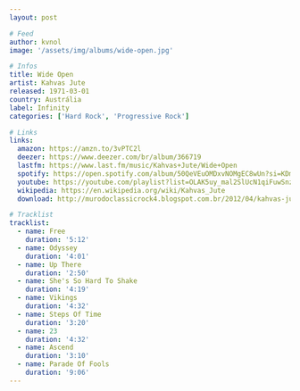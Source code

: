 ```yaml
---
layout: post

# Feed
author: kvnol
image: '/assets/img/albums/wide-open.jpg'

# Infos
title: Wide Open
artist: Kahvas Jute
released: 1971-03-01
country: Austrália
label: Infinity
categories: ['Hard Rock', 'Progressive Rock']

# Links
links:
  amazon: https://amzn.to/3vPTC2l
  deezer: https://www.deezer.com/br/album/366719
  lastfm: https://www.last.fm/music/Kahvas+Jute/Wide+Open
  spotify: https://open.spotify.com/album/50QeVEuOMDxvNOMgEC8wUn?si=KDm7wnBtQTiAaJw7Zw5feg
  youtube: https://youtube.com/playlist?list=OLAK5uy_mal2SlUcN1qiFuwSnzTywS8lNg7yHHfbo
  wikipedia: https://en.wikipedia.org/wiki/Kahvas_Jute
  download: http://murodoclassicrock4.blogspot.com.br/2012/04/kahvas-jute-wide-open-1971.html

# Tracklist
tracklist:
  - name: Free
    duration: '5:12'
  - name: Odyssey
    duration: '4:01'
  - name: Up There
    duration: '2:50'
  - name: She's So Hard To Shake
    duration: '4:19'
  - name: Vikings
    duration: '4:32'
  - name: Steps Of Time
    duration: '3:20'
  - name: 23
    duration: '4:32'
  - name: Ascend
    duration: '3:10'
  - name: Parade Of Fools
    duration: '9:06'
---
```

